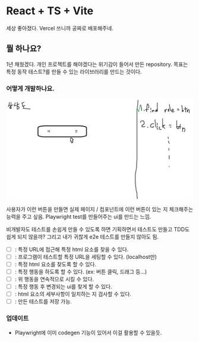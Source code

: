 # React + TS + Vite

세상 좋아졌다. Vercel 쓰니까 공짜로 배포해주네.

## 뭘 하나요?

1년 채웠겠다. 개인 프로젝트를 해야겠다는 위기감이 들어서 만든 repository.
목표는 특정 동작 테스트?를 만들 수 있는 라이브러리를 만드는 것이다.

### 어떻게 개발하나요.

![상상도1](./public/readme_image_0.png)

사용자가 이런 버튼을 만들면 실제 페이지 / 컴포넌트에 이런 버튼이 있는 지 체크해주는 능력을 주고 싶음.
Playwright test를 만들어주는 ui를 만드는 느낌.

비개발자도 테스트를 손쉽게 만들 수 있도록 하면 기획하면서 테스트도 만들고 TDD도 쉽게 되지 않을까?
그리고 내가 귀찮게 e2e 테스트를 만들지 않아도 됨.

- [ ] : 특정 URL에 접근해 특정 html 요소를 찾을 수 있다.
- [ ] : 프로그램이 테스트할 특정 URL을 세팅할 수 있다. (localhost만)
- [ ] : 특정 html 요소를 찾도록 할 수 있다.
- [ ] : 특정 행동을 하도록 할 수 있다. (ex: 버튼 클릭, 드래그 등...)
- [ ] : 위 행동을 연속적으로 시킬 수 있다.
- [ ] : 특정 행동 후 변경되는 ui를 찾게 할 수 있다.
- [ ] : html 요소의 세부사항이 일치하는 지 검사할 수 있다.
- [ ] : 만든 테스트를 저장 가능.

### 업데이트

- Playwright에 이미 codegen 기능이 있어서 이걸 활용할 수 있을듯.
